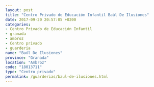 ```yaml
---
layout: post
title: "Centro Privado de Educación Infantil Baúl De Ilusiones"
date: 2017-09-20 20:57:05 +0200
categories:
- Centro Privado de Educación Infantil
- granada
- ambroz
- Centro privado
- guarderia
name: "Baúl De Ilusiones"
province: "Granada"
location: "Ambroz"
code: "18013711"
type: "Centro privado"
permalink: /guarderias/baul-de-ilusiones.html
---
```

